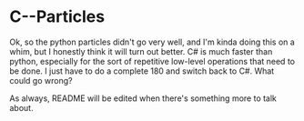 # C--Particles
Ok, so the python particles didn't go very well, and I'm kinda doing this on a whim, but I honestly think it will turn out better. C# is much faster than python, especially for the sort of repetitive low-level operations that need to be done. I just have to do a complete 180 and switch back to C#. What could go wrong?

As always, README will be edited when there's something more to talk about.
